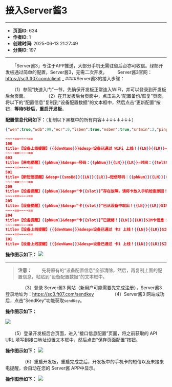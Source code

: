 # 接入Server酱3

---
- **页面ID**: 634
- **作者ID**: 1
- **创建时间**: 2025-06-13 21:27:49
- **分类ID**: 197
---

　　「Server酱3」专注于APP推送，大部分手机无需驻留后台亦可收信。绿邮开发板通过简单的配置，Server酱3，无需二次开发。
　　Server酱3官网：https://sc3.ft07.com/client
_
####Server酱3的接入步骤：

　　（1）参照“快速入门”一节，先确保开发板正常连入WIFI，并可以登录到开发板后台页面。
　　
　　（2）在开发板后台页面中，点击进入“配置备份/恢复”页面，将以下的“配置信息”复制到“设备配置数据”的文本框中，然后点击“更新配置”按钮，**等待5秒后，重启开发板**。

**配置信息代码如下：**（复制以下黑框中的所有内容↓↓↓↓↓↓↓↓）

```json
{"wen":true,"wdb":99,"ecr":0,"lsben":true,"nsben":true,"srtmin":2,"ping":175,"ackMax":8000,"schr":4,"tz":8,"tca":15,"otat":3,"botm":[0,0],"amo":[1,1],"cim":[],"cims":[],"lss":[30,30],"sen":[false,false],"ord":[20,10],"str2":["SM","SM"],"sysArgs":null,"adName":"admin","uip":[{"url":"","method":1,"conType":0,"jcl":false,"reqFreq":false,"reqCnt":20,"reqOkLog":false,"reqErrLog":true,"allType":[100,101,102,204,205,209,501,603],"userArgs":{"0":{"un":"devName","uv":"{{devId}}","en":"0"},"2":{"un":"tail","uv":"★☆★☆短信小尾巴（不需要可以不填写）","us":"501","en":"0"}}}]}

~~--==~~--==
100
title=【设备上线提醒】{{{devName}}}&desp=设备已通过 WiFi 上线！{{LN}}{{LR}}→本机IP：{{ip}}{{LN}}{{LR}}→WiFi热点：{{ssid}}{{LN}}{{LR}}→信号强度：{{dbm}}%{{LN}}{{LR}}↑↑来源：{{{devName}}}{{LN}}{{LR}}→时间：{{YMDHMS}}
~~--==~~--==
603
title=【来电提醒】{{phNum}}&desp=→号码：{{phNum}}{{LN}}{{LR}}→时间：{{telStartTs|$ts2hhmmss(':')}} 至 {{telEndTs|$ts2hhmmss(':')}}{{LN}}{{LR}}↑↑来源：{{{devName}}}（卡{{slot}} {{msIsdn}}）{{LN}}{{LR}}→时间：{{YMDHMS}}
~~--==~~--==
501
title=【新短信提醒】&desp={{smsBd}}{{LN}}{{LR}}→短信号码：{{phNum}}{{LN}}{{LR}}→短信时间：{{smsTs|$ts2yyyymmddhhmmss('-',':')}}{{LN}}{{LR}}↑↑来源：{{{devName}}}（卡{{slot}} {{msIsdn}}）{{LN}}{{LR}}→时间：{{YMDHMS}}{{LN}}{{LR}}{{{tail}}}
~~--==~~--==
209
title=【设备提醒】{{phNum}}&desp=“卡{{slot}}”存在故障，请将卡放入手机检查原因！{{LN}}{{LR}}SIM卡信息：{{LN}}{{LR}}→iccid：{{iccId}}{{LN}}{{LR}}→imsi：{{imsi}}{{LN}}{{LR}}→卡号：{{msIsdn}}{{LN}}{{LR}}↑↑来源：{{{devName}}}{{LN}}{{LR}}→时间：{{YMDHMS}}
~~--==~~--==
205
title=【设备提醒】{{phNum}}&desp=“卡{{slot}}”已从设备中取出！{{LN}}{{LR}}SIM卡信息：{{LN}}{{LR}}→iccid：{{iccId}}{{LN}}{{LR}}→imsi：{{imsi}}{{LN}}{{LR}}→卡号：{{msIsdn}}{{LN}}{{LR}}↑↑来源：{{{devName}}}{{LN}}{{LR}}→时间：{{YMDHMS}}
~~--==~~--==
204
title=【设备提醒】{{phNum}}&desp=“卡{{slot}}”已就绪！{{LN}}{{LR}}SIM卡信息：{{LN}}{{LR}}→iccid：{{iccId}}{{LN}}{{LR}}→imsi：{{imsi}}{{LN}}{{LR}}→卡号：{{msIsdn}}{{LN}}{{LR}}→信号强度：{{dbm}}%{{LN}}{{LR}}↑↑来源：{{{devName}}}{{LN}}{{LR}}→时间：{{YMDHMS}}
~~--==~~--==
title=【设备上线提醒】{{{devName}}}&desp=设备已通过 卡2 上线！{{LN}}{{LR}}SIM卡信息：{{LN}}{{LR}}→iccid：{{iccId}}{{LN}}{{LR}}→imsi：{{imsi}}{{LN}}{{LR}}→卡号：{{msIsdn}}{{LN}}{{LR}}→信号强度：{{dbm}}%{{LN}}{{LR}}↑↑来源：{{{devName}}}{{LN}}{{LR}}→时间：{{YMDHMS}}
~~--==~~--==
101
title=【设备上线提醒】{{{devName}}}&desp=设备已通过 卡1 上线！{{LN}}{{LR}}SIM卡信息：{{LN}}{{LR}}→iccid：{{iccId}}{{LN}}{{LR}}→imsi：{{imsi}}{{LN}}{{LR}}→卡号：{{msIsdn}}{{LN}}{{LR}}→信号强度：{{dbm}}%{{LN}}{{LR}}↑↑来源：{{{devName}}}{{LN}}{{LR}}→时间：{{YMDHMS}}

```

**操作图示如下：**
![](images/ddd012ed_63be8adc3c6a0.jpg)

------------

> **注意：**
　　先将原有的“设备配置信息”全部清除，然后，再复制上面的配置信息，粘贴到“设备配置数据”的文本框中。

　　
　　（3）登录 Server酱3 网站（新用户可能需要先完成注册），Server酱3 登录地址为：https://sc3.ft07.com/sendkey
　　
　　（4）Server酱3 网站成功后，点击“SendKey”功能获取`sendKey`。

**操作图示如下：**

![](images/2d92e529_684c2607acf0f.png)
　
 
　　（5）登录开发板后台页面，进入“接口信息配置”页面，将之前获取的 API URL 填写到接口地址设置文本框中，然后点击“保存页面配置”按钮。

**操作图示如下：**
![](images/f65bf10f_684c269fb85cc.png)


　　
　　（6）重启开发板，重启完成之后，开发板中的手机卡的短信以及未接来电提醒，会自动在您的 Server酱 APP中显示。
  
**操作图示如下：**
![](images/89a7bb77_684c274457952.jpg)

